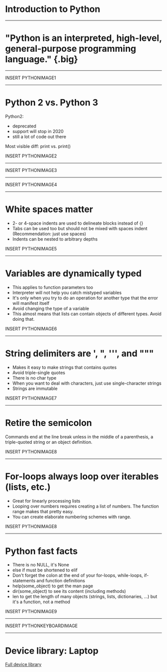 # Introduction to Python

---

# "Python is an interpreted, high-level, general-purpose programming language." {.big}

<!--
Source: Wikipedia
-->

---

INSERT PYTHONIMAGE1

<!--
Interpreted means portability, ease of use (no compiling) and that the code can be run interactively (as illustrated above). 

High-level means closer to human languages and further from machine languages

General-purpose because it can be used for anything from creating web apps (YouTube), to small scripts (automatically renaming photos based on data from the camera) and many, many things in between including a lot of data science

One of the powers of Python is that it has many built-in libraries and many more third-party libraries to give it specialized abilities. We'll explore many of these specialized libraries over the course of this program. 
-->

---

# Python 2 vs. Python 3

Python2:
* deprecated
* support will stop in 2020
* still a lot of code out there

Most visible diff: print vs. print()

INSERT PYTHONIMAGE2

<!--
There are multiple versions of Python in the world. 1.x is long gone. 2.x is deprecated and support will soon stop but there's still a lot of code and code samples out there that use it. 

We'll be focusing on Python3 since that's the modern version and how all new code should be written. 

Here are some ways to tell the difference.

When looking at Python reference docs, look for the version number in the URL.
-->

---

INSERT PYTHONIMAGE3

<!--
When using StackOverflow (or other online resources), look for python-3.x tag and parenthesis around values to be printed.

Besides print, the other differences between python2 and python3 are unlikely to come up in the context of this course. 
-->

---

INSERT PYTHONIMAGE4

<!--
There are multiple ways to run python.
You can open the interactive interpreter and type arbitrary code
You can run a python file and all the code inside will get executed
You can run cell fulls of Python code in a notebook environment like CoLab
If you're in a notebook, you can run all the cells in order (recommended) but you can also choose to run individual cells which might lead to unexpected results. 
-->

---

# White spaces matter

* 2- or 4-space indents are used to delineate blocks instead of {}
* Tabs can be used too but should not be mixed with spaces indent (Recommendation: just use spaces)
* Indents can be nested to arbitrary depths

INSERT PYTHONIMAGE5

<!--
In practice, the indents makes it hard to have long functions with many levels of nesting. That's actually a good thing, use decomposition (breaking code into smaller functions) instead. 
-->

---

# Variables are dynamically typed

* This applies to function parameters too
* Interpreter will not help you catch mistyped variables
* It's only when you try to do an operation for another type that the error will manifest itself
* Avoid changing the type of a variable
* This almost means that lists can contain objects of different types. Avoid doing that.

INSERT PYTHONIMAGE6

---

# String delimiters are ', ", ''', and """

* Makes it easy to make strings that contains quotes
* Avoid triple-single quotes
* There is no char type
* When you want to deal with characters, just use single-character strings
* Strings are immutable

INSERT PYTHONIMAGE7

---

# Retire the semicolon

Commands end at the line break unless in the middle of a parenthesis, a triple-quoted string or an object definition.

INSERT PYTHONIMAGE8

---

# For-loops always loop over iterables (lists, etc.)

* Great for linearly processing lists
* Looping over numbers requires creating a list of numbers. The function range makes that pretty easy.
* You can create elaborate numbering schemes with range. 

INSERT PYTHONIMAGE8

---

# Python fast facts

* There is no NULL, it's None
* else if must be shortened to elif
* Don't forget the colon at the end of your for-loops, while-loops, if-statements and function definitions
* help(some_object) to get the man page
* dir(some_object) to see its content (including methods)
* len to get the length of many objects (strings, lists, dictionaries, …) but it's a function, not a method

INSERT PYTHONIMAGE9

---

INSERT PYTHONKEYBOARDIMAGE

<!--
Enough talking, let's get to doing!
-->

---

# Device library: Laptop

[Full device library](https://standards.google/downloads/)
